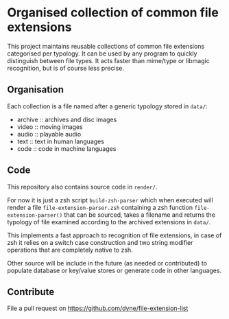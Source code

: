 # Organised collection of common file extensions

This project maintains reusable collections of common file extensions
categorised per typology. It can be used by any program to quickly
distinguish between file types. It acts faster than mime/type or
libmagic recognition, but is of course less precise.

## Organisation

Each collection is a file named after a generic typology stored in `data/`:
- archive ::  archives and disc images
- video ::  moving images
- audio ::  playable audio
- text ::  text in human languages
- code ::  code in machine languages

## Code

This repository also contains source code in `render/`.

For now it is just a zsh script `build-zsh-parser` which when executed
will render a file `file-extension-parser.zsh` containing a zsh
function `file-extension-parser()` that can be sourced, takes a
filename and returns the typology of file examined according to the
archived extensions in `data/`.

This implements a fast approach to recognition of file extensions, in
case of zsh it relies on a switch case construction and two string
modifier operations that are completely native to zsh.

Other source will be include in the future (as needed or contributed)
to populate database or key/value stores or generate code in other
languages.

## Contribute

File a pull request on https://github.com/dyne/file-extension-list

